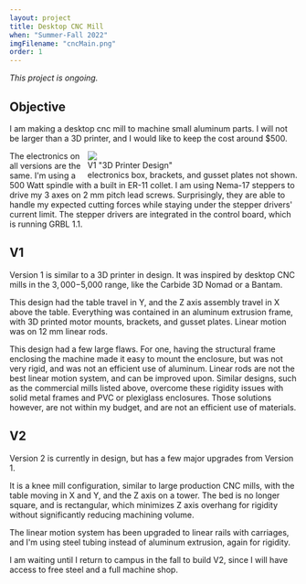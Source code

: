 ```yaml
---
layout: project
title: Desktop CNC Mill
when: "Summer-Fall 2022"
imgFilename: "cncMain.png"
order: 1
---
```


*This project is ongoing.*

## Objective

I am making a desktop cnc mill to machine small aluminum 
parts. I will not be larger than a 3D printer, and I would like to keep the cost around $500.

<div class="imgCptnBox" style="float:right">
<img src="{{ "assets/images/cncMain.png" | relative_url }}" class="articleImgMain">
<figcaption class="articleCaption">V1 "3D Printer Design"<br>electronics box, brackets, and gusset plates not shown.</figcaption>
</div>

The electronics on all versions are the same. I'm using a 500 Watt spindle with a built in ER-11 collet. I am using Nema-17 steppers to drive my 3 axes on 2 mm pitch lead screws. Surprisingly, they are able to handle my expected cutting forces while staying under the stepper drivers' current limit. The stepper drivers are integrated in the control board, which is running GRBL 1.1.

## V1

Version 1 is similar to a 3D printer in design. It was inspired by desktop CNC mills in the $3,000-$5,000 range, like the Carbide 3D Nomad or a Bantam.

This design had the table travel in Y, and the Z axis assembly travel in X above the table. Everything was contained in an aluminum extrusion frame, with 3D printed motor mounts, brackets, and gusset plates. Linear motion was on 12 mm linear rods.

This design had a few large flaws. For one, having the structural frame enclosing the machine made it easy to mount the enclosure, but was not very rigid, and was not an efficient use of aluminum. Linear rods are not the best linear motion system, and can be improved upon. Similar designs, such as the commercial mills listed above, overcome these rigidity issues with solid metal frames and PVC or plexiglass enclosures. Those solutions however, are not within my budget, and are not an efficient use of materials.

## V2

Version 2 is currently in design, but has a few major upgrades from Version 1. 

It is a knee mill configuration, similar to large production CNC mills, with the table moving in X and Y, and the Z axis on a tower. The bed is no longer square, and is rectangular, which minimizes Z axis overhang for rigidity without significantly reducing machining volume.

The linear motion system has been upgraded to linear rails with carriages, and I'm using steel tubing instead of aluminum extrusion, again for rigidity.

I am waiting until I return to campus in the fall to build V2, since I will have access to free steel and a full machine shop.